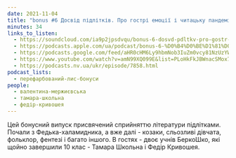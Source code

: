 ```yaml
---
date: 2021-11-04
title: "bonus #6 Досвід підлітків. Про гострі емоції і читацьку пандемію"
minutes: 34
links_to_listen:
  - https://soundcloud.com/ia9p2jpsdvqu/bonus-6-dosvd-pdltkv-pro-gostr-emots-chitatsku-pandemyu
  - https://podcasts.apple.com/ua/podcast/bonus-6-%D0%B4%D0%BE%D1%81%D0%B2%D1%96%D0%B4-%D0%BF%D1%96%D0%B4%D0%BB%D1%96%D1%82%D0%BA%D1%96%D0%B2-%D0%BF%D1%80%D0%BE-%D0%B3%D0%BE%D1%81%D1%82%D1%80%D1%96-%D0%B5%D0%BC%D0%BE%D1%86%D1%96%D1%97-%D1%96-%D1%87%D0%B8%D1%82%D0%B0%D1%86%D1%8C%D0%BA%D1%83/id1563575488?i=1000540717919
  - https://podcasts.google.com/feed/aHR0cHM6Ly9hbmNob3IuZm0vcy81NzUzYWEwMC9wb2RjYXN0L3Jzcw/episode/NjAyM2M4NDktYzRjMy00MWY4LWI4MDctM2I1MTIxMjQzZDcz?sa=X&ved=0CA0QkfYCahcKEwio15_hy7D6AhUAAAAAHQAAAAAQAQ
  - https://www.youtube.com/watch?v=amN99XQ099E&list=PLoHkFkJBWnacSMox7iWMMtWmSyZJ7lepM&index=4
  - https://podcasts.nv.ua/ukr/episode/7858.html
podcast_lists:
  - перефарбований-лис-бонуси
people:
  - валентина-мержиєвська
  - тамара-школьна
  - федір-кривошея
---
```


Цей бонусний випуск присвячений сприйняттю літератури підлітками. Почали з
Федька-халамидника, а вже далі - козаки, сльозливі дівчата, фольклор, фентезі і
багато іншого. В гостях - двоє учнів БеркоШко, які щойно завершили 10 клас -
Тамара Школьна і Федір Кривошея.
